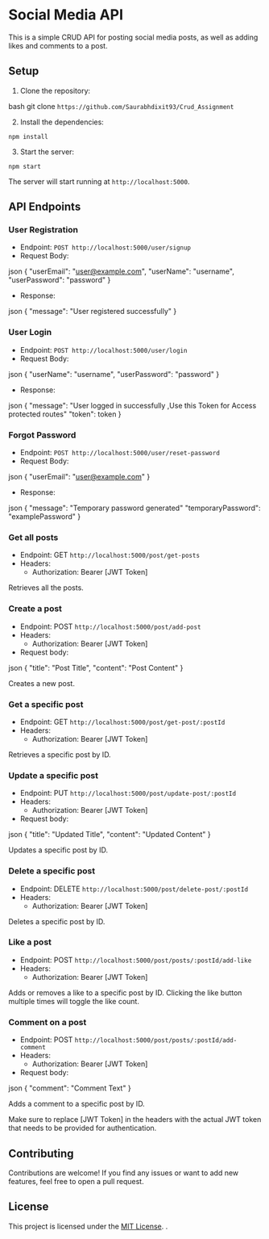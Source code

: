 # Social Media API

This is a simple CRUD API for posting social media posts, as well as adding likes and comments to a post.

## Setup

1. Clone the repository:

bash
git clone `https://github.com/Saurabhdixit93/Crud_Assignment`

2. Install the dependencies:

`npm install`

3. Start the server:

`npm start`

The server will start running at `http://localhost:5000`.

## API Endpoints

### User Registration

- Endpoint: `POST http://localhost:5000/user/signup`
- Request Body:

json
{
"userEmail": "user@example.com",
"userName": "username",
"userPassword": "password"
}

- Response:

json
{
"message": "User registered successfully"
}

### User Login

- Endpoint: `POST http://localhost:5000/user/login`
- Request Body:

json
{
"userName": "username",
"userPassword": "password"
}

- Response:

json
{
"message": "User logged in successfully ,Use this Token for Access protected routes"
"token": token
}

### Forgot Password

- Endpoint: `POST http://localhost:5000/user/reset-password`
- Request Body:

json
{
"userEmail": "user@example.com"
}

- Response:

json
{
"message": "Temporary password generated"
"temporaryPassword": "examplePassword"
}



### Get all posts

- Endpoint: GET `http://localhost:5000/post/get-posts`
- Headers:
  - Authorization: Bearer [JWT Token]

Retrieves all the posts.

### Create a post

- Endpoint: POST `http://localhost:5000/post/add-post`
- Headers:
  - Authorization: Bearer [JWT Token]
- Request body:

json
{
"title": "Post Title",
"content": "Post Content"
}

Creates a new post.

### Get a specific post

- Endpoint: GET `http://localhost:5000/post/get-post/:postId`
- Headers:
  - Authorization: Bearer [JWT Token]

Retrieves a specific post by ID.

### Update a specific post

- Endpoint: PUT `http://localhost:5000/post/update-post/:postId`
- Headers:
  - Authorization: Bearer [JWT Token]
- Request body:

json
{
"title": "Updated Title",
"content": "Updated Content"
}

Updates a specific post by ID.

### Delete a specific post

- Endpoint: DELETE `http://localhost:5000/post/delete-post/:postId`
- Headers:
  - Authorization: Bearer [JWT Token]

Deletes a specific post by ID.

### Like a post

- Endpoint: POST `http://localhost:5000/post/posts/:postId/add-like`
- Headers:
  - Authorization: Bearer [JWT Token]

Adds or removes a like to a specific post by ID. Clicking the like button multiple times will toggle the like count.

### Comment on a post

- Endpoint: POST `http://localhost:5000/post/posts/:postId/add-comment`
- Headers:
  - Authorization: Bearer [JWT Token]
- Request body:

json
{
"comment": "Comment Text"
}

Adds a comment to a specific post by ID.

Make sure to replace [JWT Token] in the headers with the actual JWT token that needs to be provided for authentication.

## Contributing

Contributions are welcome! If you find any issues or want to add new features, feel free to open a pull request.

## License

This project is licensed under the [MIT License](LICENSE).
.
